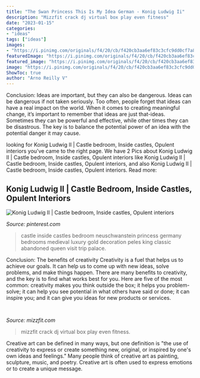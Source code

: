 ```yaml
---
title: "The Swan Princess This Is My Idea German - Konig Ludwig Ii"
description: "Mizzfit crack dj virtual box play even fitness"
date: "2023-01-15"
categories:
- "ideas"
tags: ["ideas"]
images:
- "https://i.pinimg.com/originals/f4/20/cb/f420cb3aa6ef83c3cfc9dd0cf7a89bee.jpg"
featuredImage: "https://i.pinimg.com/originals/f4/20/cb/f420cb3aa6ef83c3cfc9dd0cf7a89bee.jpg"
featured_image: "https://i.pinimg.com/originals/f4/20/cb/f420cb3aa6ef83c3cfc9dd0cf7a89bee.jpg"
image: "https://i.pinimg.com/originals/f4/20/cb/f420cb3aa6ef83c3cfc9dd0cf7a89bee.jpg"
ShowToc: true
author: "Arno Reilly V"
---
```



Conclusion: Ideas are important, but they can also be dangerous.
Ideas can be dangerous if not taken seriously. Too often, people forget that ideas can have a real impact on the world. When it comes to creating meaningful change, it’s important to remember that ideas are just that-ideas. Sometimes they can be powerful and effective, while other times they can be disastrous. The key is to balance the potential power of an idea with the potential danger it may cause.

	

		
looking for Konig Ludwig II | Castle bedroom, Inside castles, Opulent interiors you've came to the right page. We have 2 Pics about Konig Ludwig II | Castle bedroom, Inside castles, Opulent interiors like Konig Ludwig II | Castle bedroom, Inside castles, Opulent interiors,  and also Konig Ludwig II | Castle bedroom, Inside castles, Opulent interiors. Read more:
		
    
## Konig Ludwig II | Castle Bedroom, Inside Castles, Opulent Interiors

<img loading=lazy src="https://i.pinimg.com/originals/f4/20/cb/f420cb3aa6ef83c3cfc9dd0cf7a89bee.jpg" onerror="this.onerror=null;this.src='https://tse3.mm.bing.net/th?id=OIP.QDK4SqkzBM9OHcDvhw1LgAHaFj&amp;pid=15.1';" alt="Konig Ludwig II | Castle bedroom, Inside castles, Opulent interiors">

_Source: pinterest.com_

>castle inside castles bedroom neuschwanstein princess germany bedrooms medieval luxury gold decoration peles king classic abandoned queen visit trip palace. 

	

Conclusion: The benefits of creativity
Creativity is a fuel that helps us to achieve our goals. It can help us to come up with new ideas, solve problems, and make things happen. There are many benefits to creativity, and the key is to find what works best for you. Here are five of the most common: creativity makes you think outside the box; it helps you problem-solve; it can help you see potential in what others have said or done; it can inspire you; and it can give you ideas for new products or services.

    
## 

<img loading=lazy src="http://mizzfit.com/Public/Files/post/bianca_jade_quarterly_subscription_box_fitness_e34e6fdcae.jpg" onerror="this.onerror=null;this.src='https://tse4.mm.bing.net/th?id=OIP.GmBFO1--zavRAXuEwWNTUgHaE5&amp;pid=15.1';" alt="">

_Source: mizzfit.com_

>mizzfit crack dj virtual box play even fitness. 

	

Creative art can be defined in many ways, but one definition is "the use of creativity to express or create something new, original, or inspired by one's own ideas and feelings." Many people think of creative art as painting, sculpture, music, and poetry. Creative art is often used to express emotions or to create a unique message.

